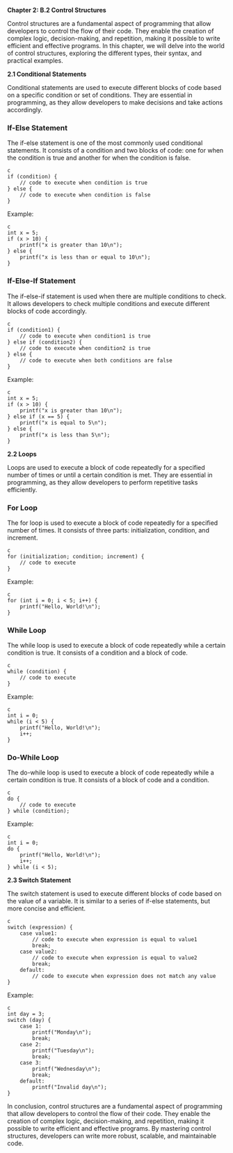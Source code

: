 <p><strong>Chapter 2: B.2 Control Structures</strong></p>

<p>Control structures are a fundamental aspect of programming that allow developers to control the flow of their code. They enable the creation of complex logic, decision-making, and repetition, making it possible to write efficient and effective programs. In this chapter, we will delve into the world of control structures, exploring the different types, their syntax, and practical examples.</p>

<p><strong>2.1 Conditional Statements</strong></p>

<p>Conditional statements are used to execute different blocks of code based on a specific condition or set of conditions. They are essential in programming, as they allow developers to make decisions and take actions accordingly.</p>

<h3>If-Else Statement</h3>

<p>The if-else statement is one of the most commonly used conditional statements. It consists of a condition and two blocks of code: one for when the condition is true and another for when the condition is false.</p>

<p><code>c
if (condition) {
    // code to execute when condition is true
} else {
    // code to execute when condition is false
}
</code></p>

<p>Example:</p>

<p><code>c
int x = 5;
if (x &gt; 10) {
    printf("x is greater than 10\n");
} else {
    printf("x is less than or equal to 10\n");
}
</code></p>

<h3>If-Else-If Statement</h3>

<p>The if-else-if statement is used when there are multiple conditions to check. It allows developers to check multiple conditions and execute different blocks of code accordingly.</p>

<p><code>c
if (condition1) {
    // code to execute when condition1 is true
} else if (condition2) {
    // code to execute when condition2 is true
} else {
    // code to execute when both conditions are false
}
</code></p>

<p>Example:</p>

<p><code>c
int x = 5;
if (x &gt; 10) {
    printf("x is greater than 10\n");
} else if (x == 5) {
    printf("x is equal to 5\n");
} else {
    printf("x is less than 5\n");
}
</code></p>

<p><strong>2.2 Loops</strong></p>

<p>Loops are used to execute a block of code repeatedly for a specified number of times or until a certain condition is met. They are essential in programming, as they allow developers to perform repetitive tasks efficiently.</p>

<h3>For Loop</h3>

<p>The for loop is used to execute a block of code repeatedly for a specified number of times. It consists of three parts: initialization, condition, and increment.</p>

<p><code>c
for (initialization; condition; increment) {
    // code to execute
}
</code></p>

<p>Example:</p>

<p><code>c
for (int i = 0; i &lt; 5; i++) {
    printf("Hello, World!\n");
}
</code></p>

<h3>While Loop</h3>

<p>The while loop is used to execute a block of code repeatedly while a certain condition is true. It consists of a condition and a block of code.</p>

<p><code>c
while (condition) {
    // code to execute
}
</code></p>

<p>Example:</p>

<p><code>c
int i = 0;
while (i &lt; 5) {
    printf("Hello, World!\n");
    i++;
}
</code></p>

<h3>Do-While Loop</h3>

<p>The do-while loop is used to execute a block of code repeatedly while a certain condition is true. It consists of a block of code and a condition.</p>

<p><code>c
do {
    // code to execute
} while (condition);
</code></p>

<p>Example:</p>

<p><code>c
int i = 0;
do {
    printf("Hello, World!\n");
    i++;
} while (i &lt; 5);
</code></p>

<p><strong>2.3 Switch Statement</strong></p>

<p>The switch statement is used to execute different blocks of code based on the value of a variable. It is similar to a series of if-else statements, but more concise and efficient.</p>

<p><code>c
switch (expression) {
    case value1:
        // code to execute when expression is equal to value1
        break;
    case value2:
        // code to execute when expression is equal to value2
        break;
    default:
        // code to execute when expression does not match any value
}
</code></p>

<p>Example:</p>

<p><code>c
int day = 3;
switch (day) {
    case 1:
        printf("Monday\n");
        break;
    case 2:
        printf("Tuesday\n");
        break;
    case 3:
        printf("Wednesday\n");
        break;
    default:
        printf("Invalid day\n");
}
</code></p>

<p>In conclusion, control structures are a fundamental aspect of programming that allow developers to control the flow of their code. They enable the creation of complex logic, decision-making, and repetition, making it possible to write efficient and effective programs. By mastering control structures, developers can write more robust, scalable, and maintainable code.</p>
